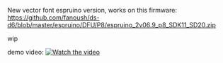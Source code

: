 New vector font espruino version, works on this firmware:
https://github.com/fanoush/ds-d6/blob/master/espruino/DFU/P8/espruino_2v06.9_p8_SDK11_SD20.zip


wip

demo video:
[![Watch the video](https://img.youtube.com/vi/rTwBT3rJp6w/maxresdefault.jpg)](https://youtu.be/rTwBT3rJp6w)
